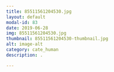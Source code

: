 ```yaml
---
title: 85511561204530.jpg
layout: default
modal-id: 83
date: 2019-06-28
img: 85511561204530.jpg
thumbnail: 85511561204530-thumbnail.jpg
alt: image-alt
category: cate_human
description: .

---
```

